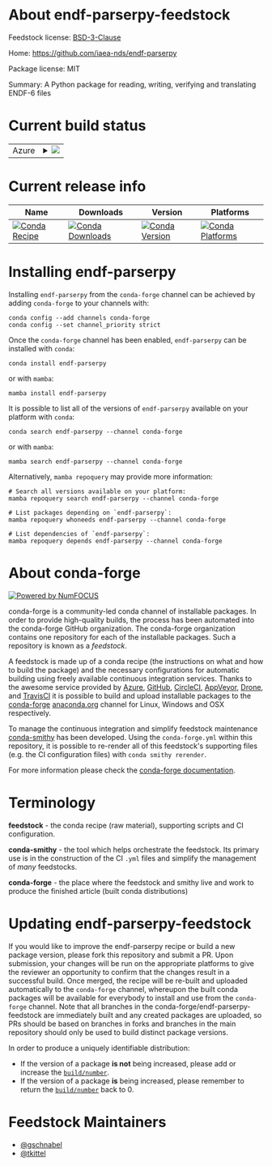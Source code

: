 About endf-parserpy-feedstock
=============================

Feedstock license: [BSD-3-Clause](https://github.com/conda-forge/endf-parserpy-feedstock/blob/main/LICENSE.txt)

Home: https://github.com/iaea-nds/endf-parserpy

Package license: MIT

Summary: A Python package for reading, writing, verifying and translating ENDF-6 files

Current build status
====================


<table>
    
  <tr>
    <td>Azure</td>
    <td>
      <details>
        <summary>
          <a href="https://dev.azure.com/conda-forge/feedstock-builds/_build/latest?definitionId=25016&branchName=main">
            <img src="https://dev.azure.com/conda-forge/feedstock-builds/_apis/build/status/endf-parserpy-feedstock?branchName=main">
          </a>
        </summary>
        <table>
          <thead><tr><th>Variant</th><th>Status</th></tr></thead>
          <tbody><tr>
              <td>linux_64</td>
              <td>
                <a href="https://dev.azure.com/conda-forge/feedstock-builds/_build/latest?definitionId=25016&branchName=main">
                  <img src="https://dev.azure.com/conda-forge/feedstock-builds/_apis/build/status/endf-parserpy-feedstock?branchName=main&jobName=linux&configuration=linux%20linux_64_" alt="variant">
                </a>
              </td>
            </tr><tr>
              <td>osx_64</td>
              <td>
                <a href="https://dev.azure.com/conda-forge/feedstock-builds/_build/latest?definitionId=25016&branchName=main">
                  <img src="https://dev.azure.com/conda-forge/feedstock-builds/_apis/build/status/endf-parserpy-feedstock?branchName=main&jobName=osx&configuration=osx%20osx_64_" alt="variant">
                </a>
              </td>
            </tr><tr>
              <td>osx_arm64</td>
              <td>
                <a href="https://dev.azure.com/conda-forge/feedstock-builds/_build/latest?definitionId=25016&branchName=main">
                  <img src="https://dev.azure.com/conda-forge/feedstock-builds/_apis/build/status/endf-parserpy-feedstock?branchName=main&jobName=osx&configuration=osx%20osx_arm64_" alt="variant">
                </a>
              </td>
            </tr><tr>
              <td>win_64</td>
              <td>
                <a href="https://dev.azure.com/conda-forge/feedstock-builds/_build/latest?definitionId=25016&branchName=main">
                  <img src="https://dev.azure.com/conda-forge/feedstock-builds/_apis/build/status/endf-parserpy-feedstock?branchName=main&jobName=win&configuration=win%20win_64_" alt="variant">
                </a>
              </td>
            </tr>
          </tbody>
        </table>
      </details>
    </td>
  </tr>
</table>

Current release info
====================

| Name | Downloads | Version | Platforms |
| --- | --- | --- | --- |
| [![Conda Recipe](https://img.shields.io/badge/recipe-endf--parserpy-green.svg)](https://anaconda.org/conda-forge/endf-parserpy) | [![Conda Downloads](https://img.shields.io/conda/dn/conda-forge/endf-parserpy.svg)](https://anaconda.org/conda-forge/endf-parserpy) | [![Conda Version](https://img.shields.io/conda/vn/conda-forge/endf-parserpy.svg)](https://anaconda.org/conda-forge/endf-parserpy) | [![Conda Platforms](https://img.shields.io/conda/pn/conda-forge/endf-parserpy.svg)](https://anaconda.org/conda-forge/endf-parserpy) |

Installing endf-parserpy
========================

Installing `endf-parserpy` from the `conda-forge` channel can be achieved by adding `conda-forge` to your channels with:

```
conda config --add channels conda-forge
conda config --set channel_priority strict
```

Once the `conda-forge` channel has been enabled, `endf-parserpy` can be installed with `conda`:

```
conda install endf-parserpy
```

or with `mamba`:

```
mamba install endf-parserpy
```

It is possible to list all of the versions of `endf-parserpy` available on your platform with `conda`:

```
conda search endf-parserpy --channel conda-forge
```

or with `mamba`:

```
mamba search endf-parserpy --channel conda-forge
```

Alternatively, `mamba repoquery` may provide more information:

```
# Search all versions available on your platform:
mamba repoquery search endf-parserpy --channel conda-forge

# List packages depending on `endf-parserpy`:
mamba repoquery whoneeds endf-parserpy --channel conda-forge

# List dependencies of `endf-parserpy`:
mamba repoquery depends endf-parserpy --channel conda-forge
```


About conda-forge
=================

[![Powered by
NumFOCUS](https://img.shields.io/badge/powered%20by-NumFOCUS-orange.svg?style=flat&colorA=E1523D&colorB=007D8A)](https://numfocus.org)

conda-forge is a community-led conda channel of installable packages.
In order to provide high-quality builds, the process has been automated into the
conda-forge GitHub organization. The conda-forge organization contains one repository
for each of the installable packages. Such a repository is known as a *feedstock*.

A feedstock is made up of a conda recipe (the instructions on what and how to build
the package) and the necessary configurations for automatic building using freely
available continuous integration services. Thanks to the awesome service provided by
[Azure](https://azure.microsoft.com/en-us/services/devops/), [GitHub](https://github.com/),
[CircleCI](https://circleci.com/), [AppVeyor](https://www.appveyor.com/),
[Drone](https://cloud.drone.io/welcome), and [TravisCI](https://travis-ci.com/)
it is possible to build and upload installable packages to the
[conda-forge](https://anaconda.org/conda-forge) [anaconda.org](https://anaconda.org/)
channel for Linux, Windows and OSX respectively.

To manage the continuous integration and simplify feedstock maintenance
[conda-smithy](https://github.com/conda-forge/conda-smithy) has been developed.
Using the ``conda-forge.yml`` within this repository, it is possible to re-render all of
this feedstock's supporting files (e.g. the CI configuration files) with ``conda smithy rerender``.

For more information please check the [conda-forge documentation](https://conda-forge.org/docs/).

Terminology
===========

**feedstock** - the conda recipe (raw material), supporting scripts and CI configuration.

**conda-smithy** - the tool which helps orchestrate the feedstock.
                   Its primary use is in the construction of the CI ``.yml`` files
                   and simplify the management of *many* feedstocks.

**conda-forge** - the place where the feedstock and smithy live and work to
                  produce the finished article (built conda distributions)


Updating endf-parserpy-feedstock
================================

If you would like to improve the endf-parserpy recipe or build a new
package version, please fork this repository and submit a PR. Upon submission,
your changes will be run on the appropriate platforms to give the reviewer an
opportunity to confirm that the changes result in a successful build. Once
merged, the recipe will be re-built and uploaded automatically to the
`conda-forge` channel, whereupon the built conda packages will be available for
everybody to install and use from the `conda-forge` channel.
Note that all branches in the conda-forge/endf-parserpy-feedstock are
immediately built and any created packages are uploaded, so PRs should be based
on branches in forks and branches in the main repository should only be used to
build distinct package versions.

In order to produce a uniquely identifiable distribution:
 * If the version of a package **is not** being increased, please add or increase
   the [``build/number``](https://docs.conda.io/projects/conda-build/en/latest/resources/define-metadata.html#build-number-and-string).
 * If the version of a package **is** being increased, please remember to return
   the [``build/number``](https://docs.conda.io/projects/conda-build/en/latest/resources/define-metadata.html#build-number-and-string)
   back to 0.

Feedstock Maintainers
=====================

* [@gschnabel](https://github.com/gschnabel/)
* [@tkittel](https://github.com/tkittel/)

